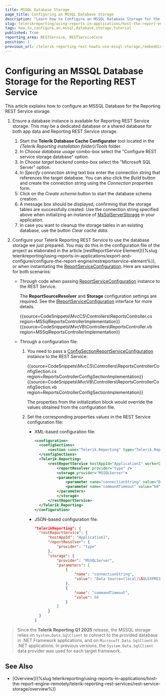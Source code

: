 ```yaml
---
title: MSSQL Database Storage
page_title: Configuring an MSSQL Database Storage
description: "Learn how to Configure an MSSQL Database Storage for the Telerik Reporting REST Service in this Tutorial."
slug: telerikreporting/using-reports-in-applications/host-the-report-engine-remotely/telerik-reporting-rest-services/rest-service-storage/how-to-configure-an-mssql-database-storage
tags: how,to,configure,an,mssql,database,storage,tutorial
published: True
reporting_area: RESTService, RESTServiceCore
position: 1
previous_url: /telerik-reporting-rest-howto-use-mssql-storage,/embedding-reports/host-the-report-engine-remotely/telerik-reporting-rest-services/rest-service-storage/how-to-configure-an-mssql-database-storage
---
```


# Configuring an MSSQL Database Storage for the Reporting REST Service

This article explains how to configure an MSSQL Database for the Reporting REST Service storage.

1. Ensure a database instance is available for Reporting REST Service storage. This may be a dedicated database or a shared database for both app data and Reporting REST Service storage.

   1. Start the **Telerik Database Cache Configurator** tool located in the _{Telerik Reporting installation folder}/Tools_ folder.
   1. In _Choose database usage_ combo-box select the "Configure REST service storage database" option.
   1. In _Choose target backend_ combo-box select the "Microsoft SQL Server" option.
   1. In _Specify connection string_ text box enter the connection string that references the target database. You can also click the _Build_ button and create the connection string using the _Connection properties_ form.
   1. Click on the _Create schema_ button to start the database schema creation.
   1. A message box should be displayed, confirming that the storage tables are successfully created. Use the connection string specified above when initializing an instance of [MsSqlServerStorage](/api/Telerik.Reporting.Cache.MsSqlServerStorage) in your application.
   1. In case you want to cleanup the storage tables in an existing database, use the button _Clear cache data_.

1. Configure your Telerik Reporting REST Service to use the database storage we just prepared. You may do this in the configuration file of the project as elaborated in the article [restReportService Element]({%slug telerikreporting/using-reports-in-applications/export-and-configure/configure-the-report-engine/restreportservice-element%}), or when instantiating the [ReportServiceConfiguration](/api/Telerik.Reporting.Services.ReportServiceConfiguration). Here are samples for both scenarios:

   - Through code when passing [ReportServiceConfiguration](/api/Telerik.Reporting.Services.ReportServiceConfiguration) instance to the REST Service.

     The **ReportSourceResolver** and **Storage** configuration settings are required. See the [IReportServiceConfiguration](/api/Telerik.Reporting.Services.IReportServiceConfiguration) interface for more details.

     {{source=CodeSnippets\MvcCS\Controllers\ReportsController.cs region=MSSqlReportsControllerImplementation}}
     {{source=CodeSnippets\MvcVB\Controllers\ReportsController.vb region=MSSqlReportsControllerImplementation}}

   - Through a configuration file:

     1. You need to pass a [ConfigSectionReportServiceConfiguration](/api/Telerik.Reporting.Services.ConfigSectionReportServiceConfiguration) instance to the REST Service:

        {{source=CodeSnippets\MvcCS\Controllers\ReportsControllerConfigSection.cs region=ReportsControllerConfigSectionImplementation}}
        {{source=CodeSnippets\MvcVB\Controllers\ReportsControllerConfigSection.vb region=ReportsControllerConfigSectionImplementation}}

        The properties from the initialization block would override the values obtained from the configuration file.

     1. Set the corresponding properties values in the REST Service configuration file:

        - XML-based configuration file:

          ```XML
          <configuration>
          	<configSections>
          		<section name="Telerik.Reporting" type="Telerik.Reporting.Configuration.ReportingConfigurationSection, Telerik.Reporting" allowLocation="true" allowDefinition="Everywhere" />
          	</configSections>
          	<Telerik.Reporting>
          		<restReportService hostAppId="Application1" workerCount="4" reportSharingTimeout="10" clientSessionTimeout="10" exceptionsVerbosity="detailed">
          			<reportResolver provider="type" />
          			<storage provider="MSSQLServer">
          			<parameters>
          				<parameter name="connectionString" value="Data Source=(local)\SQLEXPRESS;Initial Catalog=RestServiceStorage;Integrated Security=SSPI" />
          				<parameter name="commandTimeout" value="60" />
          			</parameters>
          			</storage>
          		</restReportService>
          	</Telerik.Reporting>
          </configuration>
          ```

        - JSON-based configuration file:

          ```JSON
          "telerikReporting": {
          	"restReportService": {
          		"hostAppId": "Application1",
          		"reportResolver": {
          			"provider": "type"
          		},
          		"storage": {
          			"provider": "MSSQLServer",
          			"parameters": [
          				{
          					"name": "connectionString",
          					"value": "Data Source=(local)\SQLEXPRESS;Initial Catalog=RestServiceStorage;Integrated Security=SSPI"
          				},
          				{
          					"name": "commandTimeout",
          					"value": 60
          				}
          			]
          		}
          	}
          }
          ```

> Since the **Telerik Reporting Q1 2025** release, the MSSQL storage relies on `System.Data.SqlClient` to connect to the provided database in .NET Framework applications, and on `Microsoft.Data.SqlClient` in .NET applications. In previous versions, the `System.Data.SqlClient` data provider was used for each target framework.

## See Also

- [Overview]({%slug telerikreporting/using-reports-in-applications/host-the-report-engine-remotely/telerik-reporting-rest-services/rest-service-storage/overview%})
